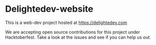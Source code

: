 # Delightedev-website

This is a web-dev project hosted at https://delightedev.com

We are accepting open source contributions for this project under Hacktoberfest. Take a look at the issues and see if you can help us out.
